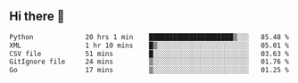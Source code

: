 ## Hi there 👋

<!--
**alihaqberdi/alihaqberdi** is a ✨ _special_ ✨ repository because its `README.md` (this file) appears on your GitHub profile.

Here are some ideas to get you started:

- 🔭 I’m currently working on ...
- 🌱 I’m currently learning ...
- 👯 I’m looking to collaborate on ...
- 🤔 I’m looking for help with ...
- 💬 Ask me about ...
- 📫 How to reach me: ...
- 😄 Pronouns: ...
- ⚡ Fun fact: ...
-->

<!--START_SECTION:waka-->

```txt
Python             20 hrs 1 min    █████████████████████▒░░░   85.48 %
XML                1 hr 10 mins    █▒░░░░░░░░░░░░░░░░░░░░░░░   05.01 %
CSV file           51 mins         █░░░░░░░░░░░░░░░░░░░░░░░░   03.63 %
GitIgnore file     24 mins         ▒░░░░░░░░░░░░░░░░░░░░░░░░   01.76 %
Go                 17 mins         ▒░░░░░░░░░░░░░░░░░░░░░░░░   01.25 %
```

<!--END_SECTION:waka-->
